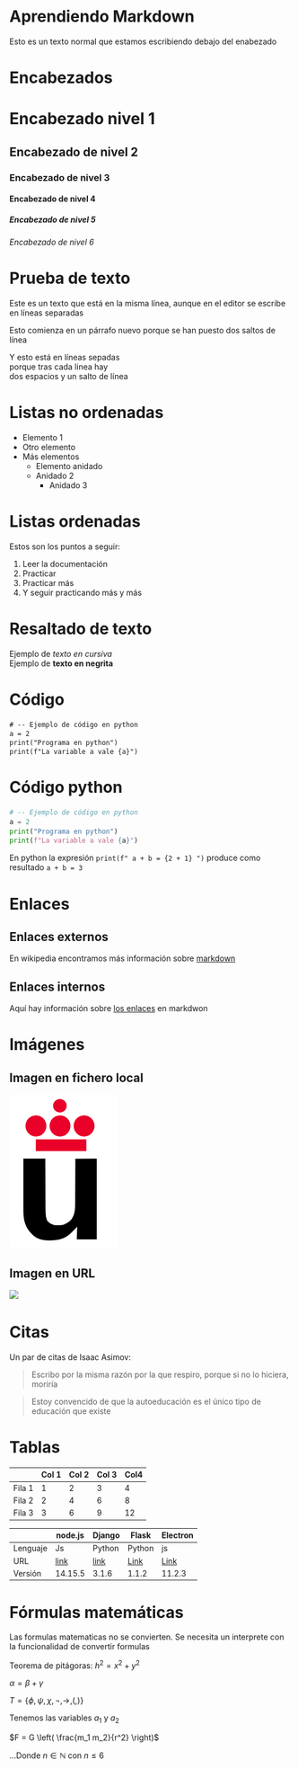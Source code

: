 # Aprendiendo Markdown

Esto es un texto normal que estamos
escribiendo debajo del enabezado


# Encabezados

# Encabezado nivel 1
## Encabezado de nivel 2
### Encabezado de nivel 3
#### Encabezado de nivel 4
##### Encabezado de nivel 5
###### Encabezado de nivel 6   


# Prueba de texto

Este es un texto que está en 
la misma línea, aunque en el 
editor se escribe en líneas separadas

Esto comienza en un párrafo nuevo
porque se han puesto dos saltos de línea

Y esto está en líneas sepadas  
porque tras cada linea hay  
dos espacios y un salto de línea   


# Listas no ordenadas

* Elemento 1
* Otro elemento
* Más elementos
  * Elemento anidado
  * Anidado 2
    * Anidado 3   


# Listas ordenadas

Estos son los puntos a seguir:

1. Leer la documentación
2. Practicar
3. Practicar más
4. Y seguir practicando más y más   


# Resaltado de texto

Ejemplo de *texto en cursiva*  
Ejemplo de **texto en negrita**

# Código
```
# -- Ejemplo de código en python
a = 2
print("Programa en python")
print(f"La variable a vale {a}")
```   


# Código python
```python
# -- Ejemplo de código en python
a = 2
print("Programa en python")
print(f"La variable a vale {a}")
```   

En python la expresión `print(f" a + b = {2 + 1} ")` produce como resultado `a + b = 3`   


# Enlaces 

## Enlaces externos

En wikipedia encontramos más información sobre [markdown](https://es.wikipedia.org/wiki/Markdown)

## Enlaces internos

Aquí hay información sobre [los enlaces](#Enlaces) en markdwon   


# Imágenes

## Imagen en fichero local

![](Logo-urjc.png)   

## Imagen en URL

![](https://upload.wikimedia.org/wikipedia/commons/2/2f/CC_BY-SA_3.0.png)   


# Citas

Un par de citas de Isaac Asimov:

> Escribo por la misma razón por la que respiro, porque si no lo hiciera, moriría

> Estoy convencido de que la autoeducación es el único tipo de educación que existe   


# Tablas

|         | Col 1 | Col 2| Col 3| Col4 |
|---------|-------|------|------|------|
|  Fila 1 |   1   |   2  |   3  |  4   |
|  Fila 2 |   2   |   4  |   6  |  8   |
|  Fila 3 |   3   |   6  |   9  |  12  |   


|          |  node.js  | Django | Flask | Electron |
|----------|-----------|--------|-------|----------|
| Lenguaje | Js        | Python | Python| js       |
| URL      | [link](https://nodejs.org/es/) | [link](https://www.djangoproject.com/)  | [Link](https://flask.palletsprojects.com/en/1.1.x/) | [Link](https://www.electronjs.org/) |
| Versión  |  14.15.5  | 3.1.6  | 1.1.2 | 11.2.3 |   


# Fórmulas matemáticas

Las formulas matematicas no se convierten. Se necesita un interprete con la funcionalidad de convertir formulas

Teorema de pitágoras: $h^2 = x^2 + y^2$   

$\alpha=\beta + \gamma$   

$`T = \{\phi, \psi, \chi, \neg, \rightarrow, \left(, \right) \}`$   

Tenemos las variables $a_1$ y $a_2$   

$F = G \left( \frac{m_1 m_2}{r^2} \right)$  

...Donde $n \in \mathbb{N}$ con $n \leq 6$   
